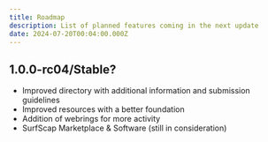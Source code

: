 ```yaml
---
title: Roadmap
description: List of planned features coming in the next update
date: 2024-07-20T00:04:00.000Z
---
```


## **1.0.0-rc04/Stable?**

- Improved directory with additional information and submission guidelines
- Improved resources with a better foundation
- Addition of webrings for more activity
- SurfScap Marketplace & Software (still in consideration)
